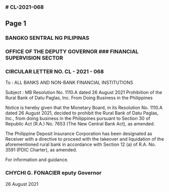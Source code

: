 ### # CL-2021-068

## Page 1

### BANGKO SENTRAL NG PILIPINAS

### OFFICE OF THE DEPUTY GOVERNOR ### FINANCIAL SUPERVISION SECTOR

### CIRCULAR LETTER NO. CL - 2021 - 068

To : ALL BANKS AND NON-BANK FINANCIAL INSTITUTIONS

Subject : MB Resolution No. 1110.A dated 26 August 2021 Prohibition of the Rural Bank of Datu Paglas, Inc. From Doing Business in the Philippines

Notice is hereby given that the Monetary Board, in its Resolution No. 1110.A dated 26 August 2021, decided to prohibit the Rural Bank of Datu Paglas, Inc., from doing business in the Philippines pursuant to Section 30 of Republic Act (R.A.) No. 7653 (The New Central Bank Act), as amended.

The Philippine Deposit Insurance Corporation has been designated as Receiver with a directive to proceed with the takeover and liquidation of the aforementioned rural bank in accordance with Section 12 (a) of R.A. No. 3591 (PDIC Charter), as amended.

For information and guidance.

### CHYCHI G. FONACIER eputy Governor

26 August 2021

